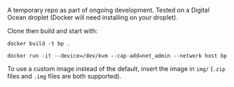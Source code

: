 A temporary repo as part of ongoing development. Tested on a Digital Ocean droplet (Docker will need installing on your droplet).

Clone then build and start with:

```
docker build -t bp .

docker run -it --device=/dev/kvm --cap-add=net_admin --network host bp
```

To use a custom image instead of the default, insert the image in `img/` (`.zip` files and `.img` files are both supported).
